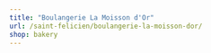 ```yaml
---
title: "Boulangerie La Moisson d'Or"
url: /saint-felicien/boulangerie-la-moisson-dor/
shop: bakery
---
```

